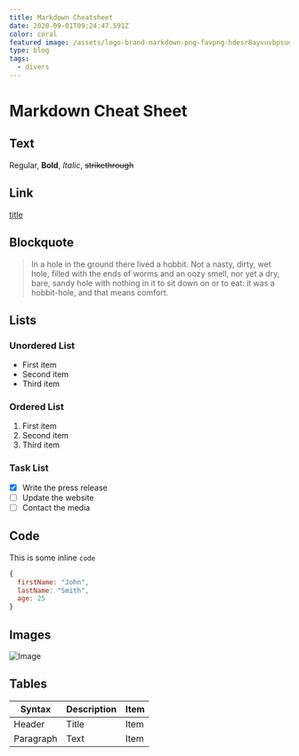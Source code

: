 ```yaml
---
title: Markdown Cheatsheet
date: 2020-09-01T09:24:47.591Z
color: coral
featured image: /assets/logo-brand-markdown-png-favpng-hdesr8ayvuvbpsuebzhxfdhtt.jpg
type: blog
tags:
  - divers
---
```

# Markdown Cheat Sheet

## Text

Regular, **Bold**, *Italic*, ~~strikethrough~~

## Link

[title](https://www.example.com)

## Blockquote

> In a hole in the ground there lived a hobbit. Not a nasty, dirty, wet hole, 
> filled with the ends of worms and an oozy smell, nor yet a dry, bare, sandy hole 
> with nothing in it to sit down on or to eat: it was a hobbit-hole, 
> and that means comfort.

## Lists

### Unordered List

- First item
- Second item
- Third item

### Ordered List

1. First item
2. Second item
3. Third item

### Task List

- [x] Write the press release
- [ ] Update the website
- [ ] Contact the media 

## Code

This is some inline `code`

```javascript
{
  firstName: "John",
  lastName: "Smith",
  age: 25
}
```

## Images
 
![Image](https://images.ctfassets.net/9olkiac82a1q/3PkpThJCXct2V6jb757jR/a2e9deca53a874e47530bc04ef4fb42c/Hero.png?q=50)

## Tables

| Syntax | Description | Item |
| ----------- | ----------- | --- |
| Header | Title | Item |
| Paragraph | Text | Item |
